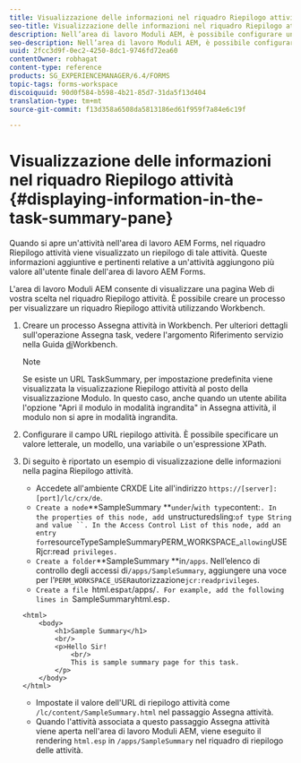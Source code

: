 ```yaml
---
title: Visualizzazione delle informazioni nel riquadro Riepilogo attività
seo-title: Visualizzazione delle informazioni nel riquadro Riepilogo attività
description: Nell’area di lavoro Moduli AEM, è possibile configurare un riquadro Riepilogo attività per riepilogare l’attività o visualizzare qualsiasi altra pagina Web.
seo-description: Nell’area di lavoro Moduli AEM, è possibile configurare un riquadro Riepilogo attività per riepilogare l’attività o visualizzare qualsiasi altra pagina Web.
uuid: 2fcc3d9f-0ec2-4250-8dc1-9746fd72ea60
contentOwner: robhagat
content-type: reference
products: SG_EXPERIENCEMANAGER/6.4/FORMS
topic-tags: forms-workspace
discoiquuid: 90d0f584-b598-4b21-85d7-31da5f13d404
translation-type: tm+mt
source-git-commit: f13d358a6508da5813186ed61f959f7a84e6c19f

---
```



# Visualizzazione delle informazioni nel riquadro Riepilogo attività {#displaying-information-in-the-task-summary-pane}

Quando si apre un&#39;attività nell&#39;area di lavoro AEM Forms, nel riquadro Riepilogo attività viene visualizzato un riepilogo di tale attività. Queste informazioni aggiuntive e pertinenti relative a un&#39;attività aggiungono più valore all&#39;utente finale dell&#39;area di lavoro AEM Forms.

L&#39;area di lavoro Moduli AEM consente di visualizzare una pagina Web di vostra scelta nel riquadro Riepilogo attività. È possibile creare un processo per visualizzare un riquadro Riepilogo attività utilizzando Workbench.

1. Creare un processo Assegna attività in Workbench. Per ulteriori dettagli sull&#39;operazione Assegna task, vedere l&#39;argomento Riferimento servizio nella Guida [di](https://help.adobe.com/en_US/AEMForms/6.1/WorkbenchHelp/)Workbench.

   >[!NOTE]
   >
   >Se esiste un URL TaskSummary, per impostazione predefinita viene visualizzata la visualizzazione Riepilogo attività al posto della visualizzazione Modulo. In questo caso, anche quando un utente abilita l&#39;opzione &quot;Apri il modulo in modalità ingrandita&quot; in Assegna attività, il modulo non si apre in modalità ingrandita.

1. Configurare il campo URL riepilogo attività. È possibile specificare un valore letterale, un modello, una variabile o un&#39;espressione XPath.
1. Di seguito è riportato un esempio di visualizzazione delle informazioni nella pagina Riepilogo attività.

   * Accedete all&#39;ambiente CRXDE Lite all&#39;indirizzo `https://[server]:[port]/lc/crx/de`.
   * `Create a node`**SampleSummary **` under `/` with type `content:`. In the properties of this node, add `unstructuredsling:` of type String and value ``. In the Access Control List of this node, add an entry for `resourceTypeSampleSummaryPERM_WORKSPACE_` allowing `USERjcr:read` privileges.`
   * `Create a folder`**SampleSummary **in`/apps`. Nell’elenco di controllo degli accessi di`/apps/SampleSummary`, aggiungere una voce per l’`PERM_WORKSPACE_USER`autorizzazione`jcr:readprivileges`.
   * `Create a file `html.esp` at `/apps/`. For example, add the following lines in `SampleSummaryhtml.esp`.`

   ```
   <html>
       <body>
           <h1>Sample Summary</h1>
           <br/>
           <p>Hello Sir!
               <br/>
               This is sample summary page for this task.
           </p>
       </body>
   </html>
   ```

   * Impostate il valore dell&#39;URL di riepilogo attività come `/lc/content/SampleSummary.html` nel passaggio Assegna attività.
   * Quando l&#39;attività associata a questo passaggio Assegna attività viene aperta nell&#39;area di lavoro Moduli AEM, viene eseguito il rendering `html.esp` in `/apps/SampleSummary` nel riquadro di riepilogo delle attività.
